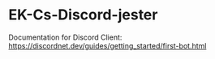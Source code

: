 # EK-Cs-Discord-jester

Documentation for Discord Client: https://discordnet.dev/guides/getting_started/first-bot.html